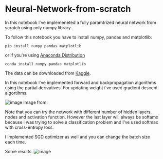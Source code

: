 ﻿# Neural-Network-from-scratch

In this notebook I've implemeneted a fully paramtrized neural network from scratch using only numpy library. 

To follow this notebook you have to install numpy, pandas and matplotlib:

```
pip install numpy pandas matplotlib
```

or if you're using [Anaconda Distribution](https://anaconda.org/)

```
conda install numpy pandas matplotlib
```

The data can be downloaded from [Kaggle](https://www.kaggle.com/zalando-research/fashionmnist).

In this notebook I've implemented forward and backpropagation algorithms using the partial derivatives. For updating weight i've used gradient descent algortihms.

![image](https://user-images.githubusercontent.com/73353537/153706897-d920b25d-9417-4f76-8bca-7504f75a1999.png)
Image from: [](https://towardsdatascience.com/neural-networks-from-scratch-easy-vs-hard-b26ddc2e89c7)

Note that you can try the network with different number of hidden layers, nodes and activation function. However the last layer will always be softamx because I was trying to solve a classification problem and I've used softmax with cross-entropy loss.

I implemented SGD optimizer as well and you can change the batch size each time.

Some results:
![image](https://user-images.githubusercontent.com/73353537/153706904-f1a1c311-5c29-44b1-926c-a1188ecb7ca0.png)
